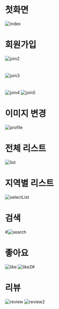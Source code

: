 # 첫화면 
![index](https://user-images.githubusercontent.com/80303675/119105197-093fda00-ba58-11eb-8639-f4b51002454e.png)

#
# 회원가입 
![join2](https://user-images.githubusercontent.com/80303675/119105200-09d87080-ba58-11eb-8d4e-01cd9b8e5c25.png)
#
![join3](https://user-images.githubusercontent.com/80303675/119105205-0a710700-ba58-11eb-89fe-514e3a5c8393.png)
#
![join4](https://user-images.githubusercontent.com/80303675/119105207-0a710700-ba58-11eb-8ff5-6dffbf3f9246.png)
![join5](https://user-images.githubusercontent.com/80303675/119105209-0b099d80-ba58-11eb-9060-3112960f6891.png)
#
# 이미지 변경
![profile](https://user-images.githubusercontent.com/80303675/119105186-07761680-ba58-11eb-96a2-8102ecd5fdb6.png)
#
# 전체 리스트
![list](https://user-images.githubusercontent.com/80303675/119105184-07761680-ba58-11eb-8a27-a5a21f1e07fc.png)
#
# 지역별 리스트
![selectList](https://user-images.githubusercontent.com/80303675/119105194-08a74380-ba58-11eb-8b0e-3f349320ad55.png)
#
# 검색
#![search](https://user-images.githubusercontent.com/80303675/119105191-08a74380-ba58-11eb-9692-cad888b2035e.png)
# 좋아요
![like](https://user-images.githubusercontent.com/80303675/119105214-0b099d80-ba58-11eb-8969-00b2130f47ef.png)
![like2](https://user-images.githubusercontent.com/80303675/119105175-05ac5300-ba58-11eb-9484-4c5515716606.png)#
# 리뷰
![review](https://user-images.githubusercontent.com/80303675/119105189-080ead00-ba58-11eb-97c2-200c0d826d65.png)
![review2](https://user-images.githubusercontent.com/80303675/119105891-bd416500-ba58-11eb-9f1e-0bbfbe529244.png)

